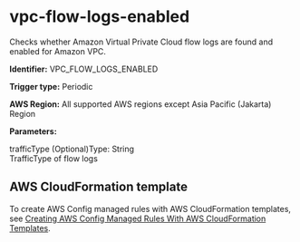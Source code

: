 # vpc\-flow\-logs\-enabled<a name="vpc-flow-logs-enabled"></a>

Checks whether Amazon Virtual Private Cloud flow logs are found and enabled for Amazon VPC\. 

**Identifier:** VPC\_FLOW\_LOGS\_ENABLED

**Trigger type:** Periodic

**AWS Region:** All supported AWS regions except Asia Pacific \(Jakarta\) Region

**Parameters:**

trafficType \(Optional\)Type: String  
TrafficType of flow logs

## AWS CloudFormation template<a name="w79aac11c32c17b7d555c15"></a>

To create AWS Config managed rules with AWS CloudFormation templates, see [Creating AWS Config Managed Rules With AWS CloudFormation Templates](aws-config-managed-rules-cloudformation-templates.md)\.